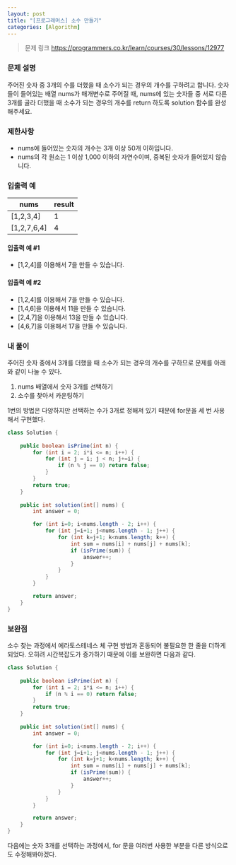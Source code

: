 ```yaml
---
layout: post
title: "[프로그래머스] 소수 만들기"
categories: [Algorithm]
---
```


> 문제 링크
> <https://programmers.co.kr/learn/courses/30/lessons/12977>

### 문제 설명

주어진 숫자 중 3개의 수를 더했을 때 소수가 되는 경우의 개수를 구하려고 합니다. 숫자들이 들어있는 배열 nums가 매개변수로 주어질 때, nums에 있는 숫자들 중 서로 다른 3개를 골라 더했을 때 소수가 되는 경우의 개수를 return 하도록 solution 함수를 완성해주세요.

### 제한사항

- nums에 들어있는 숫자의 개수는 3개 이상 50개 이하입니다.
- nums의 각 원소는 1 이상 1,000 이하의 자연수이며, 중복된 숫자가 들어있지 않습니다.

### 입출력 예

|nums|result|
|-|-|
|[1,2,3,4]|1|
|[1,2,7,6,4]|4|

#### 입출력 예 #1

- [1,2,4]를 이용해서 7을 만들 수 있습니다.

#### 입출력 예 #2

- [1,2,4]를 이용해서 7을 만들 수 있습니다.
- [1,4,6]을 이용해서 11을 만들 수 있습니다.
- [2,4,7]을 이용해서 13을 만들 수 있습니다.
- [4,6,7]을 이용해서 17을 만들 수 있습니다.

### 내 풀이

주어진 숫자 중에서 3개를 더했을 때 소수가 되는 경우의 개수를 구하므로 문제를 아래와 같이 나눌 수 있다.

1. nums 배열에서 숫자 3개를 선택하기
2. 소수를 찾아서 카운팅하기 

1번의 방법은 다양하지만 선택하는 수가 3개로 정해져 있기 때문에 for문을 세 번 사용해서 구현했다. 


```java
class Solution {
    
    public boolean isPrime(int n) {
        for (int i = 2; i*i <= n; i++) {
            for (int j = i; j < n; j+=i) {
                if (n % j == 0) return false;
            }
        }
        return true;
    }
    
    public int solution(int[] nums) {
        int answer = 0;

        for (int i=0; i<nums.length - 2; i++) {
            for (int j=i+1; j<nums.length - 1; j++) {
                for (int k=j+1; k<nums.length; k++) {
                    int sum = nums[i] + nums[j] + nums[k];
                    if (isPrime(sum)) {
                        answer++;
                    }
                }
            }
        }

        return answer;
    }
}
```

### 보완점

소수 찾는 과정에서 에라토스테네스 체 구현 방법과 혼동되어 불필요한 한 줄을 더하게 되었다. 오히려 시간복잡도가 증가하기 때문에 이를 보완하면 다음과 같다.

```java
class Solution {
    
    public boolean isPrime(int n) {
        for (int i = 2; i*i <= n; i++) {
            if (n % i == 0) return false;
        }
        return true;
    }
    
    public int solution(int[] nums) {
        int answer = 0;

        for (int i=0; i<nums.length - 2; i++) {
            for (int j=i+1; j<nums.length - 1; j++) {
                for (int k=j+1; k<nums.length; k++) {
                    int sum = nums[i] + nums[j] + nums[k];
                    if (isPrime(sum)) {
                        answer++;
                    }
                }
            }
        }

        return answer;
    }
}
```

다음에는 숫자 3개를 선택하는 과정에서, for 문을 여러번 사용한 부분을 다른 방식으로도 수정해봐야겠다.